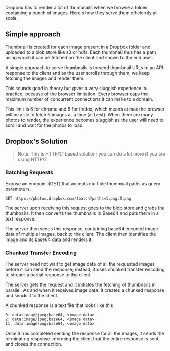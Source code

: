 Dropbox has to render a lot of thumbnails when we browse a folder containing a bunch of images. Here's how they serve them efficiently at scale.

## Simple approach

Thumbnail is created for each image present in a Dropbox folder and uploaded to a blob store like s3 or hdfs. Each thumbnail thus has a path using which it can be fetched on the client and shown to the end user.

A simple approach to serve thumbnails is to send thumbnail URLs in an API response to the client and as the user scrolls through them, we keep fetching the images and render them.

This sounds good in theory but gives a very sluggish experience in practice; because of the browser limitation. Every browser caps the maximum number of concurrent connections it can make to a domain.

This limit is 6 for chrome and 8 for firefox, which means at max the browser will be able to fetch 6 images at a time (at best). When there are many photos to render, the experience becomes sluggish as the user will need to scroll and wait for the photos to load.

## Dropbox's Solution

> Note: This is HTTP/1.1 based solution; you can do a lot more if you are using HTTP/2

### Batching Requests

Expose an endpoint (GET) that accepts multiple thumbnail paths as query parameters. 

```
GET https://photos.dropbox.com/tbatch?paths=1.png,2.png
```

The server upon receiving this request goes to the blob store and grabs the thumbnails. It then converts the thumbnails in Base64 and puts them in a text response.

The server then sends this response, containing base64 encoded image data of multiple images, back to the client. The client then identifies the image and its base64 data and renders it.

### Chunked Transfer Encoding

The server need not wait to get image data of all the requested images before it can send the response; instead, it uses chunked transfer encoding to stream a partial response to the client.

The server gets the request and it initiates the fetching of thumbnails in parallel. As and when it receives image data, it creates a chunked response and sends it to the client.

A chunked response is a text file that looks like this

```
0: data:image/jpeg;base64, <image data>
2: data:image/jpeg;base64, <image data>
11: data:image/png;base64, <image data>
```

Once it has completed sending the response for all the images, it sends the terminating response informing the client that the entire response is sent, and closes the connection.